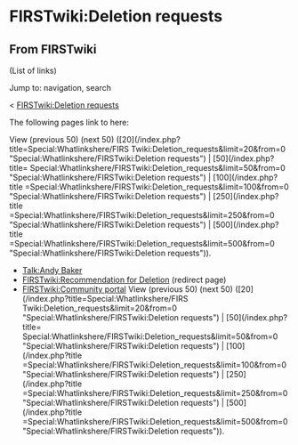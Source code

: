 # FIRSTwiki:Deletion requests

## From FIRSTwiki

(List of links)

Jump to: navigation, search

< [FIRSTwiki:Deletion requests](/index.php?title=FIRSTwiki:Deletion_requests&redirect=no "FIRSTwiki:Deletion requests")

The following pages link to here:

View (previous 50) (next 50) ([20](/index.php?title=Special:Whatlinkshere/FIRS
Twiki:Deletion_requests&limit=20&from=0 "Special:Whatlinkshere/FIRSTwiki:Deletion requests") | [50](/index.php?title=
Special:Whatlinkshere/FIRSTwiki:Deletion_requests&limit=50&from=0 "Special:Whatlinkshere/FIRSTwiki:Deletion requests") | [100](/index.php?title
=Special:Whatlinkshere/FIRSTwiki:Deletion_requests&limit=100&from=0 "Special:Whatlinkshere/FIRSTwiki:Deletion requests") | [250](/index.php?title
=Special:Whatlinkshere/FIRSTwiki:Deletion_requests&limit=250&from=0 "Special:Whatlinkshere/FIRSTwiki:Deletion requests") | [500](/index.php?title
=Special:Whatlinkshere/FIRSTwiki:Deletion_requests&limit=500&from=0 "Special:Whatlinkshere/FIRSTwiki:Deletion requests")).

- [Talk:Andy Baker](Talk:Andy_Baker "Talk:Andy Baker")
- [FIRSTwiki:Recommendation for Deletion](/index.php?title=FIRSTwiki:Recommendation_for_Deletion&redirect=no "FIRSTwiki:Recommendation for Deletion") (redirect page)
- [FIRSTwiki:Community portal](FIRSTwiki:Community_portal "FIRSTwiki:Community portal") View (previous 50) (next 50) ([20](/index.php?title=Special:Whatlinkshere/FIRS
  Twiki:Deletion_requests&limit=20&from=0 "Special:Whatlinkshere/FIRSTwiki:Deletion requests") | [50](/index.php?title=
  Special:Whatlinkshere/FIRSTwiki:Deletion_requests&limit=50&from=0 "Special:Whatlinkshere/FIRSTwiki:Deletion requests") | [100](/index.php?title
  =Special:Whatlinkshere/FIRSTwiki:Deletion_requests&limit=100&from=0 "Special:Whatlinkshere/FIRSTwiki:Deletion requests") | [250](/index.php?title
  =Special:Whatlinkshere/FIRSTwiki:Deletion_requests&limit=250&from=0 "Special:Whatlinkshere/FIRSTwiki:Deletion requests") | [500](/index.php?title
  =Special:Whatlinkshere/FIRSTwiki:Deletion_requests&limit=500&from=0 "Special:Whatlinkshere/FIRSTwiki:Deletion requests")).
